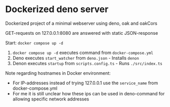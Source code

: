 # Dockerized deno server

Dockerized project of a minimal webserver using deno, oak and oakCors

GET-requests on 127.0.0.1:8080 are answered with static JSON-response

Start: `docker compose up -d`

1. `docker compose up -d` executes command from `docker-compose.yml`
  1. Deno executes `start_watcher` from `deno.json`
    - Installs `denon`
  2. Denon executes `startup` from `scripts.config.ts`
    - Runs `./src/index.ts`

Note regarding hostnames in Docker environment:

- For IP-addresses instead of trying 127.0.0.1 use the `service_name` from docker-compose.yml
- For me it is still unclear how these ips can be used in deno-command for allowing specific network addresses